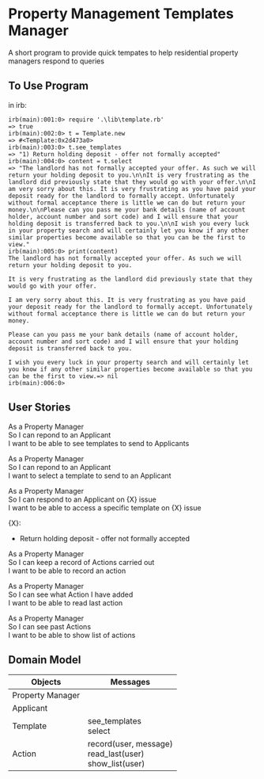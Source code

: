# Property Management Templates Manager

A short program to provide quick tempates to help residential property managers respond to queries

## To Use Program

in irb:

```
irb(main):001:0> require '.\lib\template.rb'
=> true
irb(main):002:0> t = Template.new
=> #<Template:0x2d473a0>
irb(main):003:0> t.see_templates
=> "1) Return holding deposit - offer not formally accepted"
irb(main):004:0> content = t.select
=> "The landlord has not formally accepted your offer. As such we will return your holding deposit to you.\n\nIt is very frustrating as the landlord did previously state that they would go with your offer.\n\nI am very sorry about this. It is very frustrating as you have paid your deposit ready for the landlord to formally accept. Unfortunately without formal acceptance there is little we can do but return your money.\n\nPlease can you pass me your bank details (name of account holder, account number and sort code) and I will ensure that your holding deposit is transferred back to you.\n\nI wish you every luck in your property search and will certainly let you know if any other similar properties become available so that you can be the first to view."
irb(main):005:0> print(content)
The landlord has not formally accepted your offer. As such we will return your holding deposit to you.

It is very frustrating as the landlord did previously state that they would go with your offer.

I am very sorry about this. It is very frustrating as you have paid your deposit ready for the landlord to formally accept. Unfortunately without formal acceptance there is little we can do but return your money.

Please can you pass me your bank details (name of account holder, account number and sort code) and I will ensure that your holding deposit is transferred back to you.

I wish you every luck in your property search and will certainly let you know if any other similar properties become available so that you can be the first to view.=> nil
irb(main):006:0>
```

## User Stories

As a Property Manager  
So I can repond to an Applicant  
I want to be able to see templates to send to Applicants

As a Property Manager  
So I can repond to an Applicant  
I want to select a template to send to an Applicant

As a Property Manager  
So I can respond to an Applicant on {X} issue  
I want to be able to access a specific template on {X} issue

{X}:

- Return holding deposit - offer not formally accepted

As a Property Manager  
So I can keep a record of Actions carried out  
I want to be able to record an action

As a Property Manager  
So I can see what Action I have added  
I want to be able to read last action

As a Property Manager  
So I can see past Actions  
I want to be able to show list of actions

## Domain Model

Objects | Messages
---|---
Property Manager |  
Applicant |  
Template | see_templates <br> select  
Action | record(user, message) <br> read_last(user) <br> show_list(user) 
